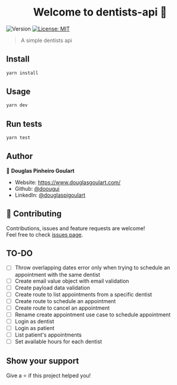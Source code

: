 <h1 align="center">Welcome to dentists-api 👋</h1>
<p>
  <img alt="Version" src="https://img.shields.io/badge/version-1.0.0-blue.svg?cacheSeconds=2592000" />
  <a href="#" target="_blank">
    <img alt="License: MIT" src="https://img.shields.io/badge/License-MIT-yellow.svg" />
  </a>
</p>

> A simple dentists api

## Install

```sh
yarn install
```

## Usage

```sh
yarn dev
```

## Run tests

```sh
yarn test
```

## Author

👤 **Douglas Pinheiro Goulart**

* Website: https://www.douglasgoulart.com/
* Github: [@doougui](https://github.com/doougui)
* LinkedIn: [@douglaspigoulart](https://linkedin.com/in/douglaspigoulart)

## 🤝 Contributing

Contributions, issues and feature requests are welcome!<br />Feel free to check [issues page](https://github.com/doougui/dentists-api/issues).

## TO-DO

- [ ] Throw overlapping dates error only when trying to schedule an appointment with the same dentist
- [ ] Create email value object with email validation
- [ ] Create payload data validation
- [ ] Create route to list appointments from a specific dentist
- [ ] Create route to schedule an appointment
- [ ] Create route to cancel an appointment
- [ ] Rename create appointment use case to schedule appointment
- [ ] Login as dentist
- [ ] Login as patient
- [ ] List patient's appointments
- [ ] Set available hours for each dentist

## Show your support

Give a ⭐️ if this project helped you!
